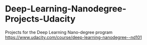 # Deep-Learning-Nanodegree-Projects-Udacity
Projects for the  Deep Learning  Nano-degree program https://www.udacity.com/course/deep-learning-nanodegree--nd101
